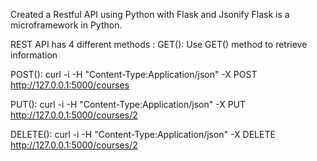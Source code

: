 Created a Restful API using Python with Flask and Jsonify
Flask is a microframework in Python.

REST API has 4 different methods :
GET():
Use GET() method to retrieve information


POST():
curl -i -H "Content-Type:Application/json" -X POST http://127.0.0.1:5000/courses


PUT():
curl -i -H "Content-Type:Application/json" -X PUT http://127.0.0.1:5000/courses/2

DELETE():
curl -i -H "Content-Type:Application/json" -X DELETE http://127.0.0.1:5000/courses/2



